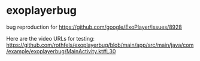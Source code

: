 # exoplayerbug
bug reproduction for https://github.com/google/ExoPlayer/issues/8928

Here are the video URLs for testing: https://github.com/rothfels/exoplayerbug/blob/main/app/src/main/java/com/example/exoplayerbug/MainActivity.kt#L30
